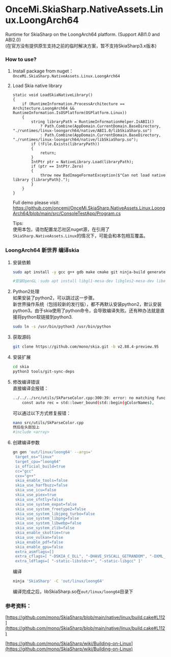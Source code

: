 # OnceMi.SkiaSharp.NativeAssets.Linux.LoongArch64
Runtime for SkiaSharp on the LoongArch64 platform. (Support ABI1.0 and ABI2.0)  
(在官方没有提供原生支持之前的临时解决方案，暂不支持SkiaSharp3.x版本)  

### How to use?  
1. Install package from nuget：`OnceMi.SkiaSharp.NativeAssets.Linux.LoongArch64`  
2. Load Skia native library  
	```
	static void LoadSkiaNativeLibrary()
	{
		if (RuntimeInformation.ProcessArchitecture == Architecture.LoongArch64 && RuntimeInformation.IsOSPlatform(OSPlatform.Linux))
		{
			string libraryPath = RuntimeInformationHelper.IsABI1()
				? Path.Combine(AppDomain.CurrentDomain.BaseDirectory, "./runtimes/linux-loongarch64/native/ABI1.0/libSkiaSharp.so")
				: Path.Combine(AppDomain.CurrentDomain.BaseDirectory, "./runtimes/linux-loongarch64/native/libSkiaSharp.so");
			if (!File.Exists(libraryPath))
			{
				return;
			}
			IntPtr ptr = NativeLibrary.Load(libraryPath);
			if (ptr == IntPtr.Zero)
			{
				throw new BadImageFormatException($"Can not load native library {libraryPath}.");
			}
		}
	}
	```
	Full demo please visit: https://github.com/oncemi/OnceMi.SkiaSharp.NativeAssets.Linux.LoongArch64/blob/main/src/ConsoleTestApp/Program.cs  

	Tips:  
	使用本包，请勿配置龙芯社区nuget源，在引用了`SkiaSharp.NativeAssets.Linux`的情况下，可能会和本包相互覆盖。  

### LoongArch64 新世界 编译skia  
1. 安装依赖  

	```bash
	sudo apt install -y gcc g++ gdb make cmake git ninja-build generate-ninja libx11-dev libxcursor-dev libfontconfig1-dev libgl1-mesa-dev  

	#安装OpenGL：sudo apt install libgl1-mesa-dev libgles2-mesa-dev libegl1-mesa-dev
	```
2. Python2处理  
	如果安装了python2，可以跳过这一步骤。  
	新世界操作系统（包括较新的发行版），都不再默认安装python2，默认安装python3。由于skia使用了python命令，会导致编译失败。还有种办法就是直接将python软链接到python3.  

	```bash
	sudo ln -s /usr/bin/python3 /usr/bin/python
	```

3. 获取源码  

	```bash
	git clone https://github.com/mono/skia.git -b v2.88.4-preview.95
	```

4. 安装扩展  

	```bash
	cd skia
	python3 tools/git-sync-deps
	```
	
5. 修改编译错误  
	直接编译会报错：  

	```bash
	../../../src/utils/SkParseColor.cpp:300:39: error: no matching function for call to 'begin'
		const auto rec = std::lower_bound(std::begin(gColorNames),
	```
	可以通过以下方式修复报错：  

	```bash
	nano src/utils/SkParseColor.cpp
	然后在头部加上
	#include <array>
	```

6. 创建编译参数  

	```bash
	gn gen 'out/linux/loong64' --args='
	 target_os="linux"
	 target_cpu="loong64"
	 is_official_build=true
	 cc="gcc"
	 cxx="g++" 
	 skia_enable_tools=false
	 skia_use_harfbuzz=false
	 skia_use_icu=false
	 skia_use_piex=true
	 skia_use_sfntly=false
	 skia_use_system_expat=false
	 skia_use_system_freetype2=false
	 skia_use_system_libjpeg_turbo=false
	 skia_use_system_libpng=false
	 skia_use_system_libwebp=false
	 skia_use_system_zlib=false
	 skia_enable_skottie=true
	 skia_use_vulkan=false
	 skia_enable_pdf=false
	 skia_enable_gpu=false
	 extra_asmflags=[]
	 extra_cflags=[ "-DSKIA_C_DLL", "-DHAVE_SYSCALL_GETRANDOM", "-DXML_DEV_URANDOM" ]
	 extra_ldflags=[ "-static-libstdc++", "-static-libgcc" ]'
	```
	编译

	```bash
	ninja 'SkiaSharp' -C 'out/linux/loong64'
	```
	编译完成之后，libSkiaSharp.so在`out/linux/loong64`目录下



### 参考资料：  

[https://github.com/mono/SkiaSharp/blob/main/native/linux/build.cake#L112](https://github.com/mono/SkiaSharp/blob/main/native/linux/build.cake#L112)  

[https://github.com/mono/SkiaSharp/wiki/Building-on-Linux](https://github.com/mono/SkiaSharp/wiki/Building-on-Linux)  

